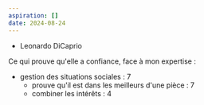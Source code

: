 ```yaml
---
aspiration: []
date: 2024-08-24
---
```

- Leonardo DiCaprio 

Ce qui prouve qu'elle a confiance, face à mon expertise :
- gestion des situations sociales : 7
	- prouve qu'il est dans les meilleurs d'une pièce : 7
	- combiner les intérêts : 4